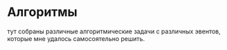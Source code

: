 # Алгоритмы
тут собраны различные алгоритмические задачи с различных эвентов, которые мне удалось самосоятельно решить.
